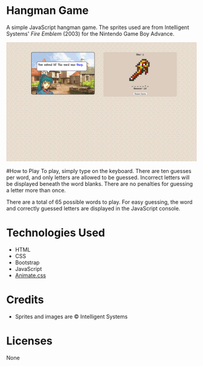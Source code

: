 # Hangman Game
A simple JavaScript hangman game. The sprites used are from Intelligent Systems' _Fire Emblem_ (2003) for the Nintendo Game Boy Advance.

![Screenshot](/assets/images/screenshots/screenshot.png "Hangman Screenshot")

#How to Play
To play, simply type on the keyboard. There are ten guesses per word, and only letters are allowed to be guessed. Incorrect letters will be displayed beneath the word blanks. There are no penalties for guessing a letter more than once.

There are a total of 65 possible words to play. For easy guessing, the word and correctly guessed letters are displayed in the JavaScript console.

# Technologies Used
* HTML
* CSS
* Bootstrap
* JavaScript
* [Animate.css](https://daneden.github.io/animate.css)

# Credits
* Sprites and images are &copy; Intelligent Systems

# Licenses
None